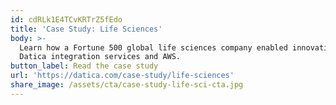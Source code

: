 ```yaml
---
id: cdRLk1E4TCvKRTrZ5fEdo
title: 'Case Study: Life Sciences'
body: >-
  Learn how a Fortune 500 global life sciences company enabled innovation with
  Datica integration services and AWS.
button_label: Read the case study
url: 'https://datica.com/case-study/life-sciences'
share_image: /assets/cta/case-study-life-sci-cta.jpg
---
```


  